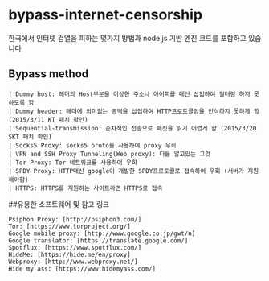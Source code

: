 ﻿# bypass-internet-censorship
한국에서 인터넷 검열을 피하는 몇가지 방법과 node.js 기반 엔진 코드를 포함하고 있습니다

## Bypass method
```
| Dummy host: 헤더의 Host부분을 이상한 주소나 아이피를 대신 삽입하여 필터링 하지 못하도록 함
| Dummy header: 헤더에 의미없는 공백을 삽입하여 HTTP프로토콜임을 인식하지 못하게 함 (2015/3/11 KT 패치 확인)
| Sequential-transmission: 순차적인 전송으로 패킷을 읽기 어렵게 함 (2015/3/20 SKT 패치 확인)
| Socks5 Proxy: socks5 proto를 사용하여 proxy 우회
| VPN and SSH Proxy Tunneling(Web proxy): 다들 알고있는 그것
| Tor Proxy: Tor 네트워크를 사용하여 우회
| SPDY Proxy: HTTP대신 google이 개발한 SPDY프로토콜로 접속하여 우회 (서버가 지원해야함)
| HTTPS: HTTPS를 지원하는 사이트라면 HTTPS로 접속
```

##유용한 소프트웨어 및 참고 링크
```
Psiphon Proxy: [http://psiphon3.com/]
Tor: [https://www.torproject.org/]
Google mobile proxy: [http://www.google.co.jp/gwt/n]
Google translator: [https://translate.google.com/]
Spotflux: [https://www.spotflux.com/]
HideMe: [https://hide.me/en/proxy]
Webproxy: [http://www.webproxy.net/]
Hide my ass: [https://www.hidemyass.com/]
```
